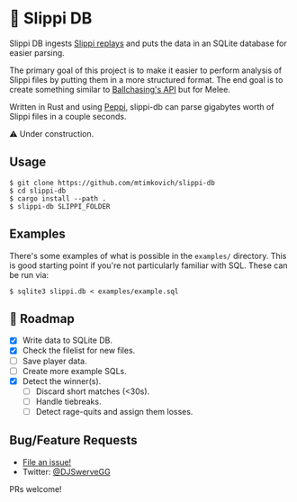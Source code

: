 # 🐸 Slippi DB

Slippi DB ingests [Slippi replays][slippi] and puts the data in an SQLite database for easier parsing.

The primary goal of this project is to make it easier to perform analysis of Slippi files by putting them in a more structured format. The end goal is to create something similar to [Ballchasing's API][ballchasing] but for Melee.

Written in Rust and using [Peppi][peppi], slippi-db can parse gigabytes worth of Slippi files in a couple seconds.

⚠️ Under construction.

## Usage

```shell
$ git clone https://github.com/mtimkovich/slippi-db
$ cd slippi-db
$ cargo install --path .
$ slippi-db SLIPPI_FOLDER
```

## Examples

There's some examples of what is possible in the `examples/` directory. This is good starting point if you're not particularly familiar with SQL. These can be run via:

```shell
$ sqlite3 slippi.db < examples/example.sql
```

## 🚧 Roadmap

- [x] Write data to SQLite DB.
- [x] Check the filelist for new files.
- [ ] Save player data.
- [ ] Create more example SQLs.
- [x] Detect the winner(s).
  - [ ] Discard short matches (<30s).
  - [ ] Handle tiebreaks.
  - [ ] Detect rage-quits and assign them losses.

## Bug/Feature Requests

* [File an issue!](https://github.com/mtimkovich/slippi-db/issues)
* Twitter: [@DJSwerveGG][twitter]

PRs welcome!

[slippi]: https://github.com/project-slippi/slippi-wiki/blob/master/SPEC.md
[peppi]: https://github.com/hohav/peppi
[ballchasing]: https://ballchasing.com/doc/api#replays-replays-get
[twitter]: https://twitter.com/DJSwerveGG
